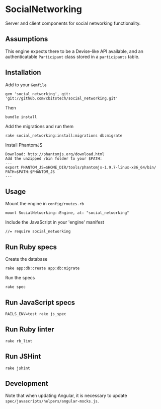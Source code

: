 # SocialNetworking

Server and client components for social networking functionality.

## Assumptions

This engine expects there to be a Devise-like API available, and an
authenticatable `Participant` class stored in a `participants` table.

## Installation

Add to your `Gemfile`

    gem 'social_networking', git: 'git://github.com/cbitstech/social_networking.git'

Then

    bundle install

Add the migrations and run them

    rake social_networking:install:migrations db:migrate

Install PhantomJS

    Download: http://phantomjs.org/download.html
    Add the unzipped /bin folder to your $PATH:
    ---
    export PHANTOM_JS=$HOME_DIR/tools/phantomjs-1.9.7-linux-x86_64/bin/
    PATH=$PATH:$PHANTOM_JS
    ---

## Usage

Mount the engine in `config/routes.rb`

    mount SocialNetworking::Engine, at: "social_networking"

Include the JavaScript in your 'engine' manifest

    //= require social_networking

## Run Ruby specs

Create the database

    rake app:db:create app:db:migrate

Run the specs

    rake spec

## Run JavaScript specs

    RAILS_ENV=test rake js_spec

## Run Ruby linter

    rake rb_lint

## Run JSHint

    rake jshint

## Development

Note that when updating Angular, it is necessary to update
`spec/javascripts/helpers/angular-mocks.js`.
